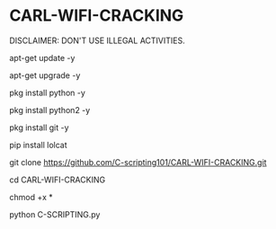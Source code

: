 # CARL-WIFI-CRACKING
DISCLAIMER:  DON'T USE ILLEGAL ACTIVITIES.

apt-get update -y

apt-get upgrade -y

pkg install python -y

pkg install python2 -y

pkg install git -y

pip install lolcat

git clone https://github.com/C-scripting101/CARL-WIFI-CRACKING.git

cd CARL-WIFI-CRACKING

chmod +x *

python C-SCRIPTING.py
